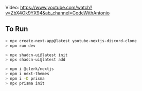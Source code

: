 Video: https://www.youtube.com/watch?v=ZbX4Ok9YX94&ab_channel=CodeWithAntonio

## To Run

```bash
> npx create-next-app@latest youtube-nextjs-discord-clone
> npm run dev

> npx shadcn-ui@latest init
> npx shadcn-ui@latest add

> npm i @clerk/nextjs
> npm i next-themes
> npm i -D prisma
> npx prisma init
```